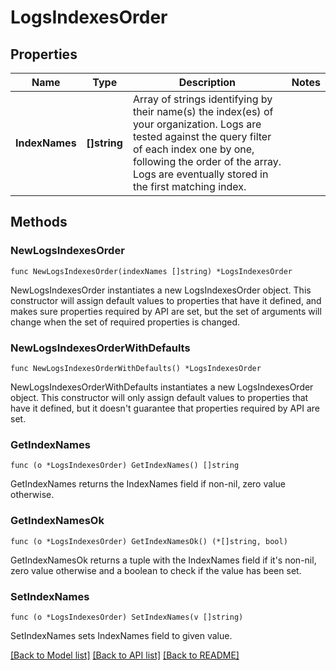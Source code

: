 # LogsIndexesOrder

## Properties

Name | Type | Description | Notes
---- | ---- | ----------- | ------
**IndexNames** | **[]string** | Array of strings identifying by their name(s) the index(es) of your organization. Logs are tested against the query filter of each index one by one, following the order of the array. Logs are eventually stored in the first matching index. | 

## Methods

### NewLogsIndexesOrder

`func NewLogsIndexesOrder(indexNames []string) *LogsIndexesOrder`

NewLogsIndexesOrder instantiates a new LogsIndexesOrder object.
This constructor will assign default values to properties that have it defined,
and makes sure properties required by API are set, but the set of arguments
will change when the set of required properties is changed.

### NewLogsIndexesOrderWithDefaults

`func NewLogsIndexesOrderWithDefaults() *LogsIndexesOrder`

NewLogsIndexesOrderWithDefaults instantiates a new LogsIndexesOrder object.
This constructor will only assign default values to properties that have it defined,
but it doesn't guarantee that properties required by API are set.

### GetIndexNames

`func (o *LogsIndexesOrder) GetIndexNames() []string`

GetIndexNames returns the IndexNames field if non-nil, zero value otherwise.

### GetIndexNamesOk

`func (o *LogsIndexesOrder) GetIndexNamesOk() (*[]string, bool)`

GetIndexNamesOk returns a tuple with the IndexNames field if it's non-nil, zero value otherwise
and a boolean to check if the value has been set.

### SetIndexNames

`func (o *LogsIndexesOrder) SetIndexNames(v []string)`

SetIndexNames sets IndexNames field to given value.



[[Back to Model list]](../README.md#documentation-for-models) [[Back to API list]](../README.md#documentation-for-api-endpoints) [[Back to README]](../README.md)


